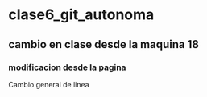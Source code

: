 # clase6_git_autonoma
## cambio en clase desde la maquina 18
### modificacion desde la pagina
Cambio general de linea
